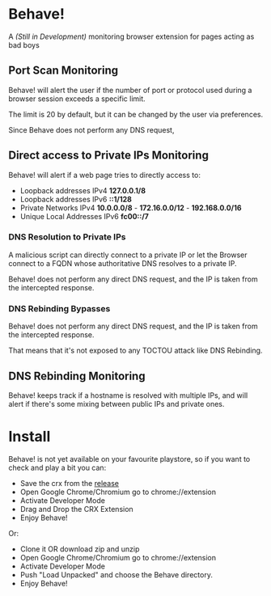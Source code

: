 # Behave!

A *(Still in Development)* monitoring browser extension for pages acting as bad boys 

## Port Scan Monitoring

Behave! will alert the user if the number of port or protocol used during a browser session exceeds a specific limit.

The limit is 20 by default, but it can be changed by the user via preferences.

Since Behave does not perform any DNS request, 


## Direct access to Private IPs Monitoring

Behave! will alert if a web page tries to directly access to:

- Loopback addresses IPv4 **127.0.0.1/8**
- Loopback addresses IPv6 **::1/128**
- Private Networks IPv4 **10.0.0.0/8** - **172.16.0.0/12** - **192.168.0.0/16**
- Unique Local Addresses IPv6 **fc00::/7**

### DNS Resolution to Private IPs

A malicious script can directly connect to a private IP or let the Browser  connect to a FQDN whose authoritative DNS resolves to a private IP.

Behave! does not perform any direct DNS request, and the IP is taken from the intercepted response. 


### DNS Rebinding Bypasses

Behave! does not perform any direct DNS request, and the IP is taken from the intercepted response. 

That means that it's not exposed to any TOCTOU attack like DNS Rebinding.

## DNS Rebinding Monitoring

Behave! keeps track if a hostname is resolved with multiple IPs, and will alert if there's some mixing between public IPs
and private ones.


# Install

Behave! is not yet available on your favourite playstore, so if you want to check and play a bit you can:

* Save the crx from the [release](https://github.com/wisec/behave/releases)
* Open Google Chrome/Chromium go to chrome://extension 
* Activate Developer Mode
* Drag and Drop the CRX Extension
* Enjoy Behave!

Or:

* Clone it OR download zip and unzip
* Open Google Chrome/Chromium go to chrome://extension 
* Activate Developer Mode
* Push "Load Unpacked" and choose the Behave directory.
* Enjoy Behave!

